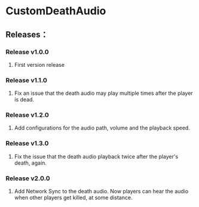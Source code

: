 # CustomDeathAudio
## Releases：
### Release v1.0.0
1. First version release

### Release v1.1.0
1. Fix an issue that the death audio may play multiple times after the player is dead.

### Release v1.2.0
1. Add configurations for the audio path, volume and the playback speed.

### Release v1.3.0
1. Fix the issue that the death audio playback twice after the player's death, again.

### Release v2.0.0
1. Add Network Sync to the death audio. Now players can hear the audio when other players get killed, at some distance.